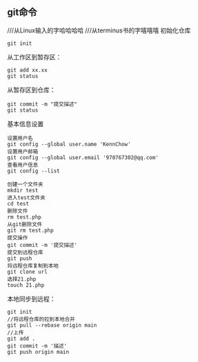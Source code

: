 ## git命令
///从Linux输入的字哈哈哈哈
///从terminus书的字嘻嘻嘻
初始化仓库

```
git init
```

从工作区到暂存区： 

~~~
git add xx.xx
git status
~~~

从暂存区到仓库： 

```
git commit -m "提交描述"
git status
```



基本信息设置

```
设置用户名
git config --global user.name 'KennChow'
设置用户邮箱
git config --global user.email '970767302@qq.com'
查看用户信息
git config --list

创建一个文件夹
mkdir test
进入test文件夹
cd test
删除文件
rm test.php
从git删除文件
git rm test.php
提交操作
git commit -m '提交描述'
提交到远程仓库
git push
将远程仓库复制到本地
git clone url
选择21.php
touch 21.php

```

本地同步到远程：

```
git init
//将远程仓库的拉到本地合并
git pull --rebase origin main
//上传
git add .
git commit -m '描述'
git push origin main

```

